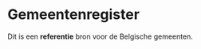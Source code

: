 # Gemeentenregister
<div class="vl-typography">
    <p class="vl-introduction"> 
    Dit is een <strong>referentie</strong> bron voor de Belgische gemeenten.
    </p>
</div>